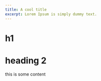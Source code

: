 ```yaml
---
title: A cool title
excerpt: Lorem Ipsum is simply dummy text.
---
```



# h1


# heading 2


this is some content